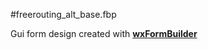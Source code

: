 #freerouting_alt_base.fbp

Gui form design created with **[wxFormBuilder](https://github.com/wxFormBuilder/wxFormBuilder)** 


